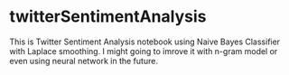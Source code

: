 # twitterSentimentAnalysis
This is Twitter Sentiment Analysis notebook using Naive Bayes Classifier with Laplace smoothing.
I might going to imrove it with n-gram model or even using neural network in the future.